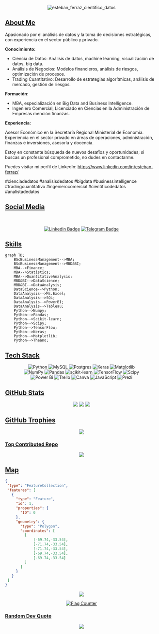 <div align="center">  
  
![esteban_ferraz_cientifico_datos](https://github.com/estebanferraz1/estebanferraz1/assets/125892411/70b09c86-359a-4779-8cf4-916d3b5c1130)
</div> 


## [About Me](https://github.com/pandao/editor.md "Heading link")

<div class="justificado">
  <p>Apasionado por el análisis de datos y la toma de decisiones estratégicas, con experiencia en el sector público y privado.</p>
  
  <p><strong>Conocimiento:</strong></p>
  <ul>
    <li>Ciencia de Datos: Análisis de datos, machine learning, visualización de datos, big data.</li>
    <li>Análisis de Negocios: Modelos financieros, análisis de riesgos, optimización de procesos.</li>
    <li>Trading Cuantitativo: Desarrollo de estrategias algorítmicas, análisis de mercado, gestión de riesgos.</li>
  </ul>
  
  <p><strong>Formación:</strong></p>
  <ul>
    <li>MBA, especialización en Big Data and Business Intelligence.</li>
    <li>Ingeniero Comercial, Licenciado en Ciencias en la Administración de Empresas mención finanzas.</li>
  </ul>
  
  <p><strong>Experiencia:</strong></p>
  <p>Asesor Económico en la Secretaría Regional Ministerial de Economía. Experiencia en el sector privado en áreas de operaciones, administración, finanzas e inversiones, asesoría y docencia.</p>
  
  <p>Estoy en constante búsqueda de nuevos desafíos y oportunidades; si buscas un profesional comprometido, no dudes en contactarme.</p>
  
  <p>Puedes visitar mi perfil de LinkedIn: <a href="https://www.linkedin.com/in/esteban-ferraz/">https://www.linkedin.com/in/esteban-ferraz/</a></p>
  
  <p>#cienciadedatos #analisisdedatos #bigdata #businessintelligence #tradingcuantitativo #ingenierocomercial #cientificodedatos #analistadedatos</p>
</div>

</body>
</html>

<!--------------------------------------------------------------------------------------------------------------------------------------------------------->

## [Social Media](https://github.com/pandao/editor.md "Heading link")

<p align="center">
    <br/><br/><a href="https://www.linkedin.com/in/steban-ferraz/" target="_blank"><img src="https://img.shields.io/badge/-LinkedIn-0A0A0B?logo=linkedin&style=for-the-badge&logoColor=white" alt="LinkedIn Badge" /></a>
    <a href="https://t.me/estebanferraz" target="_blank"><img src="https://img.shields.io/badge/-Telegram-0A0A0B?logo=telegram&style=for-the-badge&logoColor=white" alt="Telegram Badge" /></a>
<p/>

<!--------------------------------------------------------------------------------------------------------------------------------------------------------->

## [Skills](https://github.com/pandao/editor.md "Heading link")

```mermaid
graph TD;
    BScBusinessManagement-->MBA;
    BScBusinessManagement-->MBD&BI;
    MBA-->Finance;
    MBA-->Statistics;
    MBA-->QuantitativeAnalysis;
    MBD&BI-->DataScience;
    MBD&BI-->DataAnalysis;
    DataScience-->Python;
    DataAnalysis-->Ms.Excel;
    DataAnalysis-->SQL;
    DataAnalysis-->PowerBI;
    DataAnalysis-->Tableau;
    Python-->Numpy;
    Python-->Pandas;
    Python-->Scikit-learn;
    Python-->Scipy;
    Python-->TensorFlow;
    Python-->Keras;
    Python-->Matplotlib;
    Python-->Theano;
```

<!--------------------------------------------------------------------------------------------------------------------------------------------------------->

## [Tech Stack](https://github.com/pandao/editor.md "Heading link")
<div align="center">  

![Python](https://img.shields.io/badge/python-3670A0?style=for-the-badge&logo=python&logoColor=ffdd54) ![MySQL](https://img.shields.io/badge/mysql-%2300000f.svg?style=for-the-badge&logo=mysql&logoColor=white) ![Postgres](https://img.shields.io/badge/postgres-%23316192.svg?style=for-the-badge&logo=postgresql&logoColor=white) ![Keras](https://img.shields.io/badge/Keras-%23D00000.svg?style=for-the-badge&logo=Keras&logoColor=white) ![Matplotlib](https://img.shields.io/badge/Matplotlib-%23ffffff.svg?style=for-the-badge&logo=Matplotlib&logoColor=black)<br/> ![NumPy](https://img.shields.io/badge/numpy-%23013243.svg?style=for-the-badge&logo=numpy&logoColor=white) 
![Pandas](https://img.shields.io/badge/pandas-%23150458.svg?style=for-the-badge&logo=pandas&logoColor=white) ![scikit-learn](https://img.shields.io/badge/scikit--learn-%23F7931E.svg?style=for-the-badge&logo=scikit-learn&logoColor=white) ![TensorFlow](https://img.shields.io/badge/TensorFlow-%23FF6F00.svg?style=for-the-badge&logo=TensorFlow&logoColor=white) ![Scipy](https://img.shields.io/badge/SciPy-%230C55A5.svg?style=for-the-badge&logo=scipy&logoColor=%white)<br/> ![Power Bi](https://img.shields.io/badge/power_bi-F2C811?style=for-the-badge&logo=powerbi&logoColor=black) 
![Trello](https://img.shields.io/badge/Trello-%23026AA7.svg?style=for-the-badge&logo=Trello&logoColor=white) ![Canva](https://img.shields.io/badge/Canva-%2300C4CC.svg?style=for-the-badge&logo=Canva&logoColor=white) ![JavaScript](https://img.shields.io/badge/javascript-%23323330.svg?style=for-the-badge&logo=javascript&logoColor=%23F7DF1E) ![Prezi](https://img.shields.io/badge/Prezi-%23000000.svg?style=for-the-badge&logo=Prezi&logoColor=white)
</div> 

<!--------------------------------------------------------------------------------------------------------------------------------------------------------->

## [GitHub Stats](https://github.com/pandao/editor.md "Heading link")
<div align="center">  
  
![](https://github-readme-stats.vercel.app/api?username=estebanferraz1&theme=tokyonight&hide_border=true&include_all_commits=false&count_private=false) ![](https://github-readme-streak-stats.herokuapp.com/?user=estebanferraz1&theme=tokyonight&hide_border=true) ![](https://github-readme-stats.vercel.app/api/top-langs/?username=estebanferraz1&theme=tokyonight&hide_border=true&include_all_commits=false&count_private=false&layout=compact)
</div> 

<!--------------------------------------------------------------------------------------------------------------------------------------------------------->

## [GitHub Trophies](https://github.com/pandao/editor.md "Heading link")
<div align="center">  
 
![](https://github-profile-trophy.vercel.app/?username=estebanferraz1&theme=tokyonight&no-frame=true&no-bg=true&margin-w=4)
</div> 

<!--------------------------------------------------------------------------------------------------------------------------------------------------------->

### [Top Contributed Repo](https://github.com/pandao/editor.md "Heading link")
<div align="center">  
  
![](https://github-contributor-stats.vercel.app/api?username=estebanferraz1&limit=5&theme=tokyonight&combine_all_yearly_contributions=true)
</div> 

<!--------------------------------------------------------------------------------------------------------------------------------------------------------->

## [Map](https://github.com/pandao/editor.md "Heading link")

 ```geojson
{
  "type": "FeatureCollection",
  "features": [
    {
      "type": "Feature",
      "id": 1,
      "properties": {
        "ID": 0
      },
      "geometry": {
        "type": "Polygon",
        "coordinates": [
          [
              [-69.74,-33.54],
              [-71.74,-33.54],
              [-71.74,-33.54],
              [-69.74,-33.54],
              [-69.74,-33.54]
          ]
        ]
      }
    }
  ]
}
 ```

<!--------------------------------------------------------------------------------------------------------------------------------------------------------->
<div align="center">  
  
[![](https://visitcount.itsvg.in/api?id=estebanferraz1&icon=0&color=0)](https://visitcount.itsvg.in)
</div> 

<!-- Proudly created with GPRM ( https://gprm.itsvg.in ) -->
<div align="center">  
  
<a href="http://s01.flagcounter.com/more/52r"><img src="https://s01.flagcounter.com/count/52r/bg_0D1117/txt_FFFFFF/border_0D1117/columns_8/maxflags_20/viewers_0/labels_1/pageviews_1/flags_0/percent_1/" alt="Flag Counter" border="0"></a>
</div> 

<!--------------------------------------------------------------------------------------------------------------------------------------------------------->

### [Random Dev Quote](https://github.com/pandao/editor.md "Heading link")
<div align="center">  
  
![](https://quotes-github-readme.vercel.app/api?type=horizontal&theme=tokyonight)
</div> 

<!--------------------------------------------------------------------------------------------------------------------------------------------------------->
